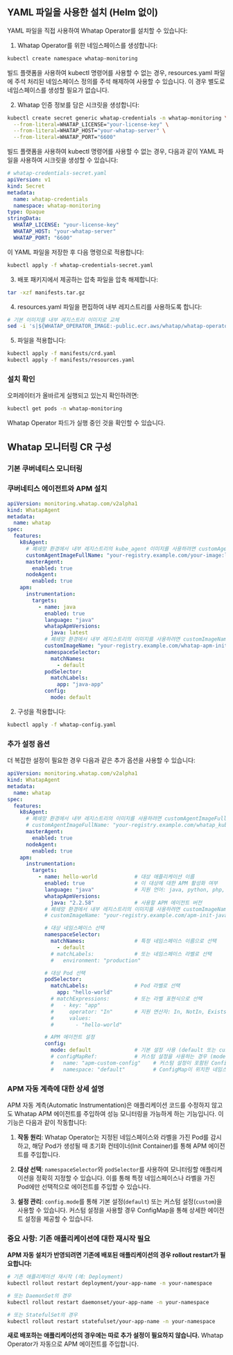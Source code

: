 ## YAML 파일을 사용한 설치 (Helm 없이)

YAML 파일을 직접 사용하여 Whatap Operator를 설치할 수 있습니다:

1. Whatap Operator를 위한 네임스페이스를 생성합니다:

```bash
kubectl create namespace whatap-monitoring
```

빌드 플랫폼을 사용하여 kubectl 명령어를 사용할 수 없는 경우, resources.yaml 파일에 주석 처리된 네임스페이스 정의를 주석 해제하여 사용할 수 있습니다. 이 경우 별도로 네임스페이스를 생성할 필요가 없습니다.

2. Whatap 인증 정보를 담은 시크릿을 생성합니다:

```bash
kubectl create secret generic whatap-credentials -n whatap-monitoring \
  --from-literal=WHATAP_LICENSE="your-license-key" \
  --from-literal=WHATAP_HOST="your-whatap-server" \
  --from-literal=WHATAP_PORT="6600"
```

빌드 플랫폼을 사용하여 kubectl 명령어를 사용할 수 없는 경우, 다음과 같이 YAML 파일을 사용하여 시크릿을 생성할 수 있습니다:

```yaml
# whatap-credentials-secret.yaml
apiVersion: v1
kind: Secret
metadata:
  name: whatap-credentials
  namespace: whatap-monitoring
type: Opaque
stringData:
  WHATAP_LICENSE: "your-license-key"
  WHATAP_HOST: "your-whatap-server"
  WHATAP_PORT: "6600"
```

이 YAML 파일을 저장한 후 다음 명령으로 적용합니다:

```bash
kubectl apply -f whatap-credentials-secret.yaml
```

3. 배포 패키지에서 제공하는 압축 파일을 압축 해제합니다:

```bash
tar -xzf manifests.tar.gz
```

4. resources.yaml 파일을 편집하여 내부 레지스트리를 사용하도록 합니다:

```bash
# 기본 이미지를 내부 레지스트리 이미지로 교체
sed -i 's|${WHATAP_OPERATOR_IMAGE:-public.ecr.aws/whatap/whatap-operator:latest}|your-registry.example.com/whatap-operator:latest|g' manifests/resources.yaml
```

5. 파일을 적용합니다:

```bash
kubectl apply -f manifests/crd.yaml
kubectl apply -f manifests/resources.yaml
```


### 설치 확인

오퍼레이터가 올바르게 실행되고 있는지 확인하려면:

```bash
kubectl get pods -n whatap-monitoring
```

Whatap Operator 파드가 실행 중인 것을 확인할 수 있습니다.

## Whatap 모니터링 CR 구성

### 기본 쿠버네티스 모니터링

### 쿠버네티스 에이전트와 APM 설치

```yaml
apiVersion: monitoring.whatap.com/v2alpha1
kind: WhatapAgent
metadata:
  name: whatap
spec:
  features:
    k8sAgent:
      # 폐쇄망 환경에서 내부 레지스트리의 kube_agent 이미지를 사용하려면 customAgentImageFullName 필드를 사용합니다
      customAgentImageFullName: "your-registry.example.com/your-image:latest"  #e.g)"your-registry.example.com/whatap_kube_agent:latest"
      masterAgent:
        enabled: true
      nodeAgent:
        enabled: true
    apm:
      instrumentation:
        targets:
          - name: java
            enabled: true
            language: "java"
            whatapApmVersions:
              java: latest
            # 폐쇄망 환경에서 내부 레지스트리의 이미지를 사용하려면 customImageName 필드를 사용합니다
            customImageName: "your-registry.example.com/whatap-apm-init-java:latest" #e.g)"your-registry.example.com/whatap-apm-init-java:latest"
            namespaceSelector:
              matchNames:
                - default
            podSelector:
              matchLabels:
                app: "java-app"
            config:
              mode: default
```

2. 구성을 적용합니다:

```bash
kubectl apply -f whatap-config.yaml
```


### 추가 설정 옵션

더 복잡한 설정이 필요한 경우 다음과 같은 추가 옵션을 사용할 수 있습니다:

```yaml
apiVersion: monitoring.whatap.com/v2alpha1
kind: WhatapAgent
metadata:
  name: whatap
spec:
  features:
    k8sAgent:
      # 폐쇄망 환경에서 내부 레지스트리의 이미지를 사용하려면 customAgentImageFullName 필드를 사용합니다
      # customAgentImageFullName: "your-registry.example.com/whatap_kube_agent:latest"
      masterAgent:
        enabled: true
      nodeAgent:
        enabled: true
    apm:
      instrumentation:
        targets:
          - name: hello-world            # 대상 애플리케이션 이름
            enabled: true                # 이 대상에 대한 APM 활성화 여부
            language: "java"             # 지원 언어: java, python, php, dotnet, nodejs, golang
            whatapApmVersions:
              java: "2.2.58"             # 사용할 APM 에이전트 버전
            # 폐쇄망 환경에서 내부 레지스트리의 이미지를 사용하려면 customImageName 필드를 사용합니다
            # customImageName: "your-registry.example.com/apm-init-java:latest"

            # 대상 네임스페이스 선택
            namespaceSelector:
              matchNames:                # 특정 네임스페이스 이름으로 선택
                - default
              # matchLabels:             # 또는 네임스페이스 라벨로 선택
              #   environment: "production"

            # 대상 Pod 선택
            podSelector:
              matchLabels:               # Pod 라벨로 선택
                app: "hello-world"
              # matchExpressions:        # 또는 라벨 표현식으로 선택
              #   - key: "app"
              #     operator: "In"       # 지원 연산자: In, NotIn, Exists, DoesNotExist
              #     values:
              #       - "hello-world"

            # APM 에이전트 설정
            config:
              mode: default              # 기본 설정 사용 (default 또는 custom)
              # configMapRef:            # 커스텀 설정을 사용하는 경우 (mode: "custom"일 때)
              #   name: "apm-custom-config"    # 커스텀 설정이 포함된 ConfigMap 이름
              #   namespace: "default"         # ConfigMap이 위치한 네임스페이스
```

### APM 자동 계측에 대한 상세 설명

APM 자동 계측(Automatic Instrumentation)은 애플리케이션 코드를 수정하지 않고도 Whatap APM 에이전트를 주입하여 성능 모니터링을 가능하게 하는 기능입니다. 이 기능은 다음과 같이 작동합니다:

1. **작동 원리**: Whatap Operator는 지정된 네임스페이스와 라벨을 가진 Pod를 감시하고, 해당 Pod가 생성될 때 초기화 컨테이너(Init Container)를 통해 APM 에이전트를 주입합니다.

2. **대상 선택**: `namespaceSelector`와 `podSelector`를 사용하여 모니터링할 애플리케이션을 정확히 지정할 수 있습니다. 이를 통해 특정 네임스페이스나 라벨을 가진 Pod에만 선택적으로 에이전트를 주입할 수 있습니다.

3. **설정 관리**: `config.mode`를 통해 기본 설정(`default`) 또는 커스텀 설정(`custom`)을 사용할 수 있습니다. 커스텀 설정을 사용할 경우 ConfigMap을 통해 상세한 에이전트 설정을 제공할 수 있습니다.

### 중요 사항: 기존 애플리케이션에 대한 재시작 필요

**APM 자동 설치가 반영되려면 기존에 배포된 애플리케이션의 경우 rollout restart가 필요합니다:**

```bash
# 기존 애플리케이션 재시작 (예: Deployment)
kubectl rollout restart deployment/your-app-name -n your-namespace

# 또는 DaemonSet의 경우
kubectl rollout restart daemonset/your-app-name -n your-namespace

# 또는 StatefulSet의 경우
kubectl rollout restart statefulset/your-app-name -n your-namespace
```

**새로 배포하는 애플리케이션의 경우에는 따로 추가 설정이 필요하지 않습니다.** Whatap Operator가 자동으로 APM 에이전트를 주입합니다.
